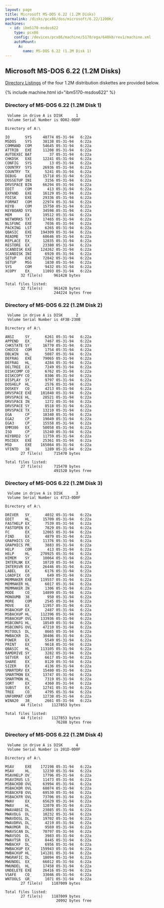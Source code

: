 ```yaml
---
layout: page
title: Microsoft MS-DOS 6.22 (1.2M Disks)
permalink: /disks/pcx86/dos/microsoft/6.22/1200K/
machines:
  - id: ibm5170-msdos622
    type: pcx86
    config: /devices/pcx86/machine/5170/ega/640kb/rev1/machine.xml
    autoMount:
      A:
        name: MS-DOS 6.22 (1.2M Disk 1)
---
```


Microsoft MS-DOS 6.22 (1.2M Disks)
----------------------------------

[Directory Listings](#directory-of-ms-dos-622-12m-disk-1) of the four 1.2M distribution diskettes are provided below.

{% include machine.html id="ibm5170-msdos622" %}

### Directory of MS-DOS 6.22 (1.2M Disk 1)

	 Volume in drive A is DISK      1
	 Volume Serial Number is 0D02-0D0F

	Directory of A:\

	IO       SYS     40774 05-31-94   6:22a
	MSDOS    SYS     38138 05-31-94   6:22a
	COMMAND  COM     54645 05-31-94   6:22a
	ATTRIB   EXE     11208 05-31-94   6:22a
	AUTOEXEC BAT        37 05-31-94   6:22a
	CHKDSK   EXE     12241 05-31-94   6:22a
	CONFIG   SYS        13 05-31-94   6:22a
	COUNTRY  SYS     26936 05-31-94   6:22a
	COUNTRY  TX_      5241 05-31-94   6:22a
	DEBUG    EXE     15718 05-31-94   6:22a
	DOSSETUP INI      3156 05-31-94   6:22a
	DRVSPACE BIN     66294 05-31-94   6:22a
	EDIT     COM       413 05-31-94   6:22a
	EXPAND   EXE     16129 05-31-94   6:22a
	FDISK    EXE     29336 05-31-94   6:22a
	FORMAT   COM     22974 05-31-94   6:22a
	KEYB     COM     15750 05-31-94   6:22a
	KEYBOARD SYS     34598 05-31-94   6:22a
	MEM      EX_     19512 05-31-94   6:22a
	NETWORKS TXT     17465 05-31-94   6:22a
	NLSFUNC  EXE      7036 05-31-94   6:22a
	PACKING  LST      6265 05-31-94   6:22a
	QBASIC   EXE    194309 05-31-94   6:22a
	README   TXT     60646 05-31-94   6:22a
	REPLACE  EX_     12835 05-31-94   6:22a
	RESTORE  EX_     23380 05-31-94   6:22a
	SCANDISK EXE    124262 05-31-94   6:22a
	SCANDISK INI      6920 05-31-94   6:22a
	SETUP    EXE     72842 05-31-94   6:22a
	SETUP    MSG      1830 05-31-94   6:22a
	SYS      COM      9432 05-31-94   6:22a
	XCOPY    EX_     11093 05-31-94   6:22a
	       32 file(s)     961428 bytes

	Total files listed:
	       32 file(s)     961428 bytes
	                      244224 bytes free

### Directory of MS-DOS 6.22 (1.2M Disk 2)

	 Volume in drive A is DISK      2
	 Volume Serial Number is 4F3B-230B

	Directory of A:\

	ANSI     SY_      6261 05-31-94   6:22a
	APPEND   EX_      7467 05-31-94   6:22a
	CHKSTATE SY_     16770 05-31-94   6:22a
	CHOICE   COM      1754 05-31-94   6:22a
	DBLWIN   HL_      5087 05-31-94   6:22a
	DEFRAG   EXE     79065 05-31-94   6:22a
	DEFRAG   HL_      4284 05-31-94   6:22a
	DELTREE  EX_      7249 05-31-94   6:22a
	DISKCOMP CO_      6762 05-31-94   6:22a
	DISKCOPY CO_      8306 05-31-94   6:22a
	DISPLAY  SY_      9797 05-31-94   6:22a
	DOSHELP  HL_      2576 05-31-94   6:22a
	DOSKEY   CO_      4213 05-31-94   6:22a
	DRVSPACE EXE    181840 05-31-94   6:22a
	DRVSPACE HL_     28521 05-31-94   6:22a
	DRVSPACE IN_      1272 05-31-94   6:22a
	DRVSPACE SY_      8518 05-31-94   6:22a
	DRVSPACE TX_     13210 05-31-94   6:22a
	EGA      CP_     18340 05-31-94   6:22a
	EGA2     CP_     19049 05-31-94   6:22a
	EGA3     CP_     15558 05-31-94   6:22a
	EMM386   EX_     50058 05-31-94   6:22a
	ISO      CP_     15240 05-31-94   6:22a
	KEYBRD2  SY_     11759 05-31-94   6:22a
	MSCDEX   EXE     25361 05-31-94   6:22a
	MSD      EXE    165864 05-31-94   6:22a
	VFINTD   38_      1289 05-31-94   6:22a
	       27 file(s)     715470 bytes

	Total files listed:
	       27 file(s)     715470 bytes
	                      491520 bytes free

### Directory of MS-DOS 6.22 (1.2M Disk 3)

	 Volume in drive A is DISK      3
	 Volume Serial Number is 4713-0D0F

	Directory of A:\

	DRIVER   SY_      4032 05-31-94   6:22a
	EDIT     HL_     15709 05-31-94   6:22a
	FASTHELP EX_      7539 05-31-94   6:22a
	FASTOPEN EX_      7829 05-31-94   6:22a
	FC       EX_     12065 05-31-94   6:22a
	FIND     EX_      4879 05-31-94   6:22a
	GRAPHICS CO_     11376 05-31-94   6:22a
	GRAPHICS PR_      3883 05-31-94   6:22a
	HELP     COM       413 05-31-94   6:22a
	HELP     HL_    270925 05-31-94   6:22a
	HIMEM    SY_     10064 05-31-94   6:22a
	INTERLNK EX_     10720 05-31-94   6:22a
	INTERSVR EX_     26446 05-31-94   6:22a
	LABEL    EX_      6176 05-31-94   6:22a
	LOADFIX  CO_       649 05-31-94   6:22a
	MEMMAKER EXE    119557 05-31-94   6:22a
	MEMMAKER HL_      6017 05-31-94   6:22a
	MEMMAKER IN_      1306 05-31-94   6:22a
	MODE     CO_     14899 05-31-94   6:22a
	MONOUMB  38_       950 05-31-94   6:22a
	MORE     COM      2545 05-31-94   6:22a
	MOVE     EX_     11957 05-31-94   6:22a
	MSBACKUP EX_      2487 05-31-94   6:22a
	MSBACKUP HL_    112396 05-31-94   6:22a
	MSBACKUP OVL    133936 05-31-94   6:22a
	MSBCONFG HL_     18549 05-31-94   6:22a
	MSBCONFG OVL     47210 05-31-94   6:22a
	MSTOOLS  DL_      8665 05-31-94   6:22a
	MWBACKR  DL_     30406 05-31-94   6:22a
	POWER    EX_      5549 05-31-94   6:22a
	PRINT    EX_      9618 05-31-94   6:22a
	QBASIC   HL_    113105 05-31-94   6:22a
	RAMDRIVE SY_      3282 05-31-94   6:22a
	SETVER   EX_      6617 05-31-94   6:22a
	SHARE    EX_      8120 05-31-94   6:22a
	SIZER    EX_      4136 05-31-94   6:22a
	SMARTDRV EX_     15480 05-31-94   6:22a
	SMARTMON EX_     13747 05-31-94   6:22a
	SMARTMON HL_      7319 05-31-94   6:22a
	SORT     EX_      4360 05-31-94   6:22a
	SUBST    EX_     12741 05-31-94   6:22a
	TREE     CO_      4795 05-31-94   6:22a
	UNFORMAT COM     12738 05-31-94   6:22a
	WINA20   38_      2661 05-31-94   6:22a
	       44 file(s)    1127853 bytes

	Total files listed:
	       44 file(s)    1127853 bytes
	                       76288 bytes free

### Directory of MS-DOS 6.22 (1.2M Disk 4)

	 Volume in drive A is DISK      4
	 Volume Serial Number is 201D-0D0F

	Directory of A:\

	MSAV     EXE    172198 05-31-94   6:22a
	MSAV     HL_     12230 05-31-94   6:22a
	MSAVHELP OV_     17796 05-31-94   6:22a
	MSAVIRUS LS_     11473 05-31-94   6:22a
	MSBACKDB OVL     63994 05-31-94   6:22a
	MSBACKDR OVL     68074 05-31-94   6:22a
	MSBACKFB OVL     69530 05-31-94   6:22a
	MSBACKFR OVL     73706 05-31-94   6:22a
	MWAV     EX_     65629 05-31-94   6:22a
	MWAV     HL_     12070 05-31-94   6:22a
	MWAVABSI DL_     23085 05-31-94   6:22a
	MWAVDLG  DL_     10232 05-31-94   6:22a
	MWAVDOSL DL_     19702 05-31-94   6:22a
	MWAVDRVL DL_      4219 05-31-94   6:22a
	MWAVMGR  DL_      9569 05-31-94   6:22a
	MWAVSCAN DL_     70797 05-31-94   6:22a
	MWAVSOS  DL_      3983 05-31-94   6:22a
	MWAVTSR  EX_      8445 05-31-94   6:22a
	MWBACKF  DL_      6956 05-31-94   6:22a
	MWBACKUP EX_    159943 05-31-94   6:22a
	MWBACKUP HL_    141281 05-31-94   6:22a
	MWGRAFIC DL_     18094 05-31-94   6:22a
	MWUNDEL  EX_     66012 05-31-94   6:22a
	MWUNDEL  HL_     17458 05-31-94   6:22a
	UNDELETE EXE     26416 05-31-94   6:22a
	VSAFE    CO_     33046 05-31-94   6:22a
	WNTOOLS  GR_      1071 05-31-94   6:22a
	       27 file(s)    1187009 bytes

	Total files listed:
	       27 file(s)    1187009 bytes
	                       20992 bytes free

